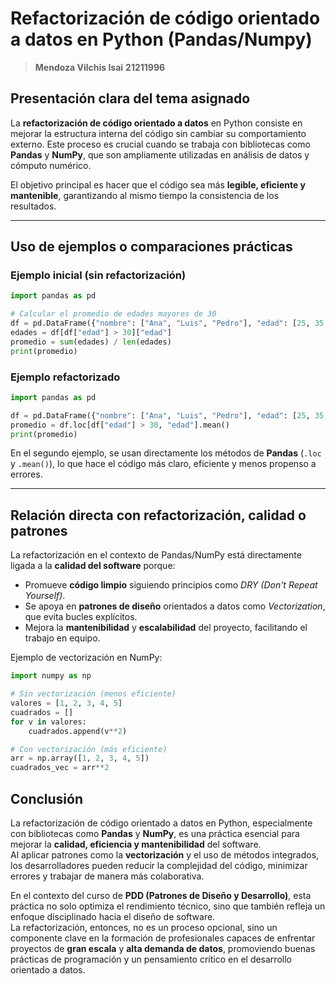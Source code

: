 # Refactorización de código orientado a datos en Python (Pandas/Numpy)

>**Mendoza Vilchis Isai**
>**21211996**

##  Presentación clara del tema asignado

La **refactorización de código orientado a datos** en Python consiste en mejorar la estructura interna del código sin cambiar su comportamiento externo. Este proceso es crucial cuando se trabaja con bibliotecas como **Pandas** y **NumPy**, que son ampliamente utilizadas en análisis de datos y cómputo numérico.

El objetivo principal es hacer que el código sea más **legible, eficiente y mantenible**, garantizando al mismo tiempo la consistencia de los resultados.

---

##  Uso de ejemplos o comparaciones prácticas

### Ejemplo inicial (sin refactorización)
```python
import pandas as pd

# Calcular el promedio de edades mayores de 30
df = pd.DataFrame({"nombre": ["Ana", "Luis", "Pedro"], "edad": [25, 35, 40]})
edades = df[df["edad"] > 30]["edad"]
promedio = sum(edades) / len(edades)
print(promedio)
```

### Ejemplo refactorizado
```python
import pandas as pd

df = pd.DataFrame({"nombre": ["Ana", "Luis", "Pedro"], "edad": [25, 35, 40]})
promedio = df.loc[df["edad"] > 30, "edad"].mean()
print(promedio)
```

En el segundo ejemplo, se usan directamente los métodos de **Pandas** (`.loc` y `.mean()`), lo que hace el código más claro, eficiente y menos propenso a errores.

---

##  Relación directa con refactorización, calidad o patrones

La refactorización en el contexto de Pandas/NumPy está directamente ligada a la **calidad del software** porque:

- Promueve **código limpio** siguiendo principios como *DRY (Don't Repeat Yourself)*.  
- Se apoya en **patrones de diseño** orientados a datos como *Vectorization*, que evita bucles explícitos.  
- Mejora la **mantenibilidad** y **escalabilidad** del proyecto, facilitando el trabajo en equipo.  

Ejemplo de vectorización en NumPy:

```python
import numpy as np

# Sin vectorización (menos eficiente)
valores = [1, 2, 3, 4, 5]
cuadrados = []
for v in valores:
    cuadrados.append(v**2)

# Con vectorización (más eficiente)
arr = np.array([1, 2, 3, 4, 5])
cuadrados_vec = arr**2
```
##  Conclusión

La refactorización de código orientado a datos en Python, especialmente con bibliotecas como **Pandas** y **NumPy**, es una práctica esencial para mejorar la **calidad, eficiencia y mantenibilidad** del software.  
Al aplicar patrones como la **vectorización** y el uso de métodos integrados, los desarrolladores pueden reducir la complejidad del código, minimizar errores y trabajar de manera más colaborativa.  

En el contexto del curso de **PDD (Patrones de Diseño y Desarrollo)**, esta práctica no solo optimiza el rendimiento técnico, sino que también refleja un enfoque disciplinado hacia el diseño de software.  
La refactorización, entonces, no es un proceso opcional, sino un componente clave en la formación de profesionales capaces de enfrentar proyectos de **gran escala** y **alta demanda de datos**, promoviendo buenas prácticas de programación y un pensamiento crítico en el desarrollo orientado a datos.
